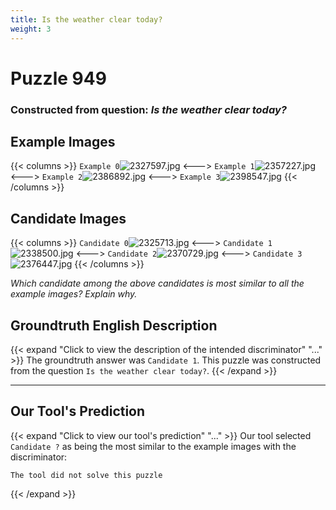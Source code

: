 ```yaml
---
title: Is the weather clear today?
weight: 3
---
```


# Puzzle 949
### Constructed from question: _Is the weather clear today?_


## Example Images
{{< columns >}}
`Example 0`![2327597.jpg](/gqa_images/2327597.jpg)
<--->
`Example 1`![2357227.jpg](/gqa_images/2357227.jpg)
<--->
`Example 2`![2386892.jpg](/gqa_images/2386892.jpg)
<--->
`Example 3`![2398547.jpg](/gqa_images/2398547.jpg)
{{< /columns >}}

## Candidate Images
{{< columns >}}
`Candidate 0`![2325713.jpg](/gqa_images/2325713.jpg)
<--->
`Candidate 1`![2338500.jpg](/gqa_images/2338500.jpg)
<--->
`Candidate 2`![2370729.jpg](/gqa_images/2370729.jpg)
<--->
`Candidate 3`![2376447.jpg](/gqa_images/2376447.jpg)
{{< /columns >}}

*Which candidate among the above candidates is most similar to all the example images? Explain why.*

## Groundtruth English Description

{{< expand "Click to view the description of the intended discriminator" "..." >}}
The groundtruth answer was `Candidate 1`. This puzzle was constructed from the question `Is the weather clear today?`.
{{< /expand >}}

---

## Our Tool's Prediction

{{< expand "Click to view our tool's prediction" "..." >}}
Our tool selected `Candidate ?` as being the most similar to the example images with the discriminator:
```plaintext
The tool did not solve this puzzle
```
{{< /expand >}}
